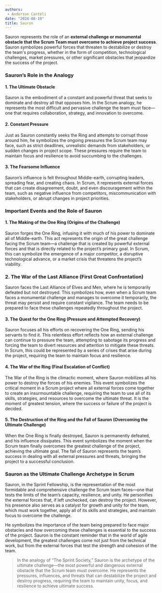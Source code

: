 ```yaml
---
authors:
 - Anderson Canteli
date: "2024-08-19"
title: Sauron 
---
```


Sauron represents the role of an **external challenge or monumental obstacle that the Scrum Team must overcome to achieve project success**. Sauron symbolizes powerful forces that threaten to destabilize or destroy the team's progress, whether in the form of competition, technological challenges, market pressures, or other significant obstacles that jeopardize the success of the project.

<!--more-->

### Sauron’s Role in the Analogy

#### 1. The Ultimate Obstacle

Sauron is the embodiment of a constant and powerful threat that seeks to dominate and destroy all that opposes him. In the Scrum analogy, he represents the most difficult and pervasive challenge the team must face—one that requires collaboration, strategy, and innovation to overcome.

#### 2. Constant Pressure

Just as Sauron constantly seeks the Ring and attempts to corrupt those around him, he symbolizes the ongoing pressures the Scrum team may face, such as strict deadlines, unrealistic demands from stakeholders, or sudden changes in project scope. These pressures require the team to maintain focus and resilience to avoid succumbing to the challenges.

#### 3. The Fearsome Influence

Sauron’s influence is felt throughout Middle-earth, corrupting leaders, spreading fear, and creating chaos. In Scrum, it represents external forces that can create disagreement, doubt, and even discouragement within the team, such as negative influence from competitors, miscommunication with stakeholders, or abrupt changes in project priorities.

### Important Events and the Role of Sauron

#### 1. The Making of the One Ring (Origins of the Challenge)

Sauron forges the One Ring, infusing it with much of his power to dominate all of Middle-earth. This act represents the origin of the great challenge facing the Scrum team—a challenge that is created by powerful external forces and that is directly related to the project’s primary goal. In Scrum, this can symbolize the emergence of a major competitor, a disruptive technological advance, or a market crisis that threatens the project’s viability.

### 2. The War of the Last Alliance (First Great Confrontation)

Sauron faces the Last Alliance of Elves and Men, where he is temporarily defeated but not destroyed. This symbolizes how, even when a Scrum team faces a monumental challenge and manages to overcome it temporarily, the threat may persist and require constant vigilance. The team needs to be prepared to face these challenges repeatedly throughout the project.

#### 3. The Quest for the One Ring (Pressure and Attempted Recovery)

Sauron focuses all his efforts on recovering the One Ring, sending his servants to find it. This relentless effort reflects how an external challenge can continue to pressure the team, attempting to sabotage its progress and forcing the team to divert resources and attention to mitigate these threats. In Scrum, this could be represented by a series of crises that arise during the project, requiring the team to maintain focus and resilience.

#### 4. The War of the Ring (Final Escalation of Conflict)

The War of the Ring is the climactic moment, where Sauron mobilizes all his power to destroy the forces of his enemies. This event symbolizes the critical moment in a Scrum project where all external forces come together to create an insurmountable challenge, requiring the team to use all of its skills, strategies, and resources to overcome the ultimate threat. It is the moment of greatest tension, where the success or failure of the project is decided.

#### 5. The Destruction of the Ring and the Fall of Sauron (Overcoming the Ultimate Challenge)

When the One Ring is finally destroyed, Sauron is permanently defeated, and his influence dissipates. This event symbolizes the moment when the Scrum team finally overcomes the greatest challenge of the project, achieving the ultimate goal. The fall of Sauron represents the team’s success in dealing with all external pressures and threats, bringing the project to a successful conclusion.

### Sauron as the Ultimate Challenge Archetype in Scrum

Sauron, in the Sprint Fellowship, is the representation of the most formidable and comprehensive challenge the Scrum team faces—one that tests the limits of the team’s capacity, resilience, and unity. He personifies the external forces that, if left unchecked, can destroy the project. However, his presence also serves as a catalyst for growth and unity for the team, which must work together, apply all of its skills and strategies, and maintain focus to overcome the challenge.

He symbolizes the importance of the team being prepared to face major obstacles and how overcoming these challenges is essential to the success of the project. Sauron is the constant reminder that in the world of agile development, the greatest challenges come not just from the technical work, but from the external forces that test the strength and cohesion of the team.



> In the analogy of “The Sprint Society,” Sauron is the archetype of the ultimate challenge—the most powerful and dangerous external obstacle that the Scrum team must overcome. He represents the pressures, influences, and threats that can destabilize the project and destroy progress, requiring the team to maintain unity, focus, and resilience to achieve ultimate success.